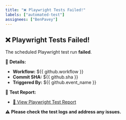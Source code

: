 ```yaml
---
title: "❌ Playwright Tests Failed!"
labels: ["automated-test"]
assignees: ["BenPavey"]
---
```

## ❌ Playwright Tests Failed!

The scheduled Playwright test run **failed**.

📌 **Details:**
- **Workflow:** ${{ github.workflow }}
- **Commit SHA:** ${{ github.sha }}
- **Triggered By:** ${{ github.event_name }}

📎 **Test Report:**
- [📄 View Playwright Test Report](https://BenPavey.github.io/benpavey-portfolio-tests/reports/index.html)

⚠️ **Please check the test logs and address any issues.**